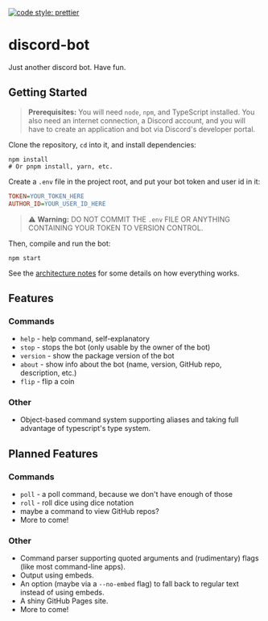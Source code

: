 [![code style: prettier](https://img.shields.io/badge/code_style-prettier-ff69b4.svg?style=flat-square)](https://github.com/prettier/prettier)

# discord-bot

Just another discord bot. Have fun.

## Getting Started

> **Prerequisites:**
> You will need `node`, `npm`, and TypeScript installed. You also need an internet connection, a Discord account, and you will have to create an application and bot via Discord's developer portal.

Clone the repository, `cd` into it, and install dependencies:

```console
npm install
# Or pnpm install, yarn, etc.
```

Create a `.env` file in the project root, and put your bot token and user id in it:

```ini
TOKEN=YOUR_TOKEN_HERE
AUTHOR_ID=YOUR_USER_ID_HERE
```

> ⚠ **Warning:** DO NOT COMMIT THE `.env` FILE OR ANYTHING CONTAINING YOUR TOKEN TO VERSION CONTROL.

Then, compile and run the bot:

```console
npm start
```

See the [architecture notes](./architecture-notes.md) for some details on how everything works.

## Features

### Commands

- `help` - help command, self-explanatory
- `stop` - stops the bot (only usable by the owner of the bot)
- `version` - show the package version of the bot
- `about` - show info about the bot (name, version, GitHub repo, description, etc.)
- `flip` - flip a coin

### Other

- Object-based command system supporting aliases and taking full advantage of typescript's type system.

## Planned Features

### Commands

- `poll` - a poll command, because we don't have enough of those
- `roll` - roll dice using dice notation
- maybe a command to view GitHub repos?
- More to come!

### Other

- Command parser supporting quoted arguments and (rudimentary) flags (like most command-line apps).
- Output using embeds.
- An option (maybe via a `--no-embed` flag) to fall back to regular text instead of using embeds.
- A shiny GitHub Pages site.
- More to come!
